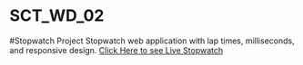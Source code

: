 # SCT_WD_02
#Stopwatch Project
Stopwatch web application with lap times, milliseconds, and responsive design.
[Click Here to see Live Stopwatch](https://shubhigupta155.github.io/SCT_WD_02/)

